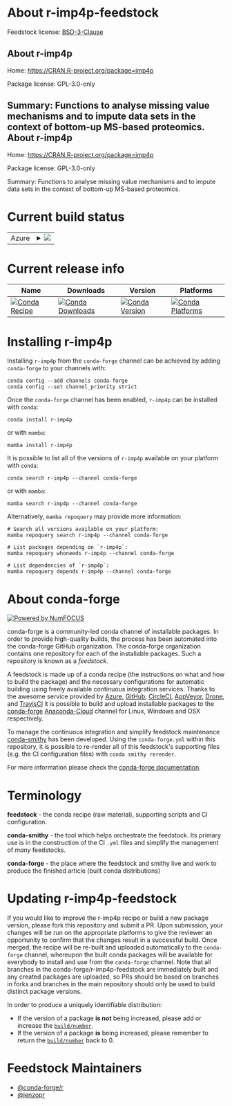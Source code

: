 About r-imp4p-feedstock
=======================

Feedstock license: [BSD-3-Clause](https://github.com/conda-forge/r-imp4p-feedstock/blob/main/LICENSE.txt)

About r-imp4p
-------------

Home: https://CRAN.R-project.org/package=imp4p

Package license: GPL-3.0-only

Summary: Functions to analyse missing value mechanisms and to impute data sets in the context of bottom-up MS-based proteomics.
About r-imp4p
-------------

Home: https://CRAN.R-project.org/package=imp4p

Package license: GPL-3.0-only

Summary: Functions to analyse missing value mechanisms and to impute data sets in the context of bottom-up MS-based proteomics.

Current build status
====================


<table>
    
  <tr>
    <td>Azure</td>
    <td>
      <details>
        <summary>
          <a href="https://dev.azure.com/conda-forge/feedstock-builds/_build/latest?definitionId=8012&branchName=main">
            <img src="https://dev.azure.com/conda-forge/feedstock-builds/_apis/build/status/r-imp4p-feedstock?branchName=main">
          </a>
        </summary>
        <table>
          <thead><tr><th>Variant</th><th>Status</th></tr></thead>
          <tbody><tr>
              <td>linux_64_r_base4.2</td>
              <td>
                <a href="https://dev.azure.com/conda-forge/feedstock-builds/_build/latest?definitionId=8012&branchName=main">
                  <img src="https://dev.azure.com/conda-forge/feedstock-builds/_apis/build/status/r-imp4p-feedstock?branchName=main&jobName=linux&configuration=linux%20linux_64_r_base4.2" alt="variant">
                </a>
              </td>
            </tr><tr>
              <td>linux_64_r_base4.3</td>
              <td>
                <a href="https://dev.azure.com/conda-forge/feedstock-builds/_build/latest?definitionId=8012&branchName=main">
                  <img src="https://dev.azure.com/conda-forge/feedstock-builds/_apis/build/status/r-imp4p-feedstock?branchName=main&jobName=linux&configuration=linux%20linux_64_r_base4.3" alt="variant">
                </a>
              </td>
            </tr><tr>
              <td>osx_64_r_base4.2</td>
              <td>
                <a href="https://dev.azure.com/conda-forge/feedstock-builds/_build/latest?definitionId=8012&branchName=main">
                  <img src="https://dev.azure.com/conda-forge/feedstock-builds/_apis/build/status/r-imp4p-feedstock?branchName=main&jobName=osx&configuration=osx%20osx_64_r_base4.2" alt="variant">
                </a>
              </td>
            </tr><tr>
              <td>osx_64_r_base4.3</td>
              <td>
                <a href="https://dev.azure.com/conda-forge/feedstock-builds/_build/latest?definitionId=8012&branchName=main">
                  <img src="https://dev.azure.com/conda-forge/feedstock-builds/_apis/build/status/r-imp4p-feedstock?branchName=main&jobName=osx&configuration=osx%20osx_64_r_base4.3" alt="variant">
                </a>
              </td>
            </tr><tr>
              <td>win_64</td>
              <td>
                <a href="https://dev.azure.com/conda-forge/feedstock-builds/_build/latest?definitionId=8012&branchName=main">
                  <img src="https://dev.azure.com/conda-forge/feedstock-builds/_apis/build/status/r-imp4p-feedstock?branchName=main&jobName=win&configuration=win%20win_64_" alt="variant">
                </a>
              </td>
            </tr>
          </tbody>
        </table>
      </details>
    </td>
  </tr>
</table>

Current release info
====================

| Name | Downloads | Version | Platforms |
| --- | --- | --- | --- |
| [![Conda Recipe](https://img.shields.io/badge/recipe-r--imp4p-green.svg)](https://anaconda.org/conda-forge/r-imp4p) | [![Conda Downloads](https://img.shields.io/conda/dn/conda-forge/r-imp4p.svg)](https://anaconda.org/conda-forge/r-imp4p) | [![Conda Version](https://img.shields.io/conda/vn/conda-forge/r-imp4p.svg)](https://anaconda.org/conda-forge/r-imp4p) | [![Conda Platforms](https://img.shields.io/conda/pn/conda-forge/r-imp4p.svg)](https://anaconda.org/conda-forge/r-imp4p) |

Installing r-imp4p
==================

Installing `r-imp4p` from the `conda-forge` channel can be achieved by adding `conda-forge` to your channels with:

```
conda config --add channels conda-forge
conda config --set channel_priority strict
```

Once the `conda-forge` channel has been enabled, `r-imp4p` can be installed with `conda`:

```
conda install r-imp4p
```

or with `mamba`:

```
mamba install r-imp4p
```

It is possible to list all of the versions of `r-imp4p` available on your platform with `conda`:

```
conda search r-imp4p --channel conda-forge
```

or with `mamba`:

```
mamba search r-imp4p --channel conda-forge
```

Alternatively, `mamba repoquery` may provide more information:

```
# Search all versions available on your platform:
mamba repoquery search r-imp4p --channel conda-forge

# List packages depending on `r-imp4p`:
mamba repoquery whoneeds r-imp4p --channel conda-forge

# List dependencies of `r-imp4p`:
mamba repoquery depends r-imp4p --channel conda-forge
```


About conda-forge
=================

[![Powered by
NumFOCUS](https://img.shields.io/badge/powered%20by-NumFOCUS-orange.svg?style=flat&colorA=E1523D&colorB=007D8A)](https://numfocus.org)

conda-forge is a community-led conda channel of installable packages.
In order to provide high-quality builds, the process has been automated into the
conda-forge GitHub organization. The conda-forge organization contains one repository
for each of the installable packages. Such a repository is known as a *feedstock*.

A feedstock is made up of a conda recipe (the instructions on what and how to build
the package) and the necessary configurations for automatic building using freely
available continuous integration services. Thanks to the awesome service provided by
[Azure](https://azure.microsoft.com/en-us/services/devops/), [GitHub](https://github.com/),
[CircleCI](https://circleci.com/), [AppVeyor](https://www.appveyor.com/),
[Drone](https://cloud.drone.io/welcome), and [TravisCI](https://travis-ci.com/)
it is possible to build and upload installable packages to the
[conda-forge](https://anaconda.org/conda-forge) [Anaconda-Cloud](https://anaconda.org/)
channel for Linux, Windows and OSX respectively.

To manage the continuous integration and simplify feedstock maintenance
[conda-smithy](https://github.com/conda-forge/conda-smithy) has been developed.
Using the ``conda-forge.yml`` within this repository, it is possible to re-render all of
this feedstock's supporting files (e.g. the CI configuration files) with ``conda smithy rerender``.

For more information please check the [conda-forge documentation](https://conda-forge.org/docs/).

Terminology
===========

**feedstock** - the conda recipe (raw material), supporting scripts and CI configuration.

**conda-smithy** - the tool which helps orchestrate the feedstock.
                   Its primary use is in the construction of the CI ``.yml`` files
                   and simplify the management of *many* feedstocks.

**conda-forge** - the place where the feedstock and smithy live and work to
                  produce the finished article (built conda distributions)


Updating r-imp4p-feedstock
==========================

If you would like to improve the r-imp4p recipe or build a new
package version, please fork this repository and submit a PR. Upon submission,
your changes will be run on the appropriate platforms to give the reviewer an
opportunity to confirm that the changes result in a successful build. Once
merged, the recipe will be re-built and uploaded automatically to the
`conda-forge` channel, whereupon the built conda packages will be available for
everybody to install and use from the `conda-forge` channel.
Note that all branches in the conda-forge/r-imp4p-feedstock are
immediately built and any created packages are uploaded, so PRs should be based
on branches in forks and branches in the main repository should only be used to
build distinct package versions.

In order to produce a uniquely identifiable distribution:
 * If the version of a package **is not** being increased, please add or increase
   the [``build/number``](https://docs.conda.io/projects/conda-build/en/latest/resources/define-metadata.html#build-number-and-string).
 * If the version of a package **is** being increased, please remember to return
   the [``build/number``](https://docs.conda.io/projects/conda-build/en/latest/resources/define-metadata.html#build-number-and-string)
   back to 0.

Feedstock Maintainers
=====================

* [@conda-forge/r](https://github.com/conda-forge/r/)
* [@jenzopr](https://github.com/jenzopr/)

